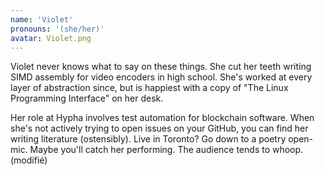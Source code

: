 ```yaml
---
name: 'Violet'
pronouns: '(she/her)'
avatar: Violet.png
---
```

Violet never knows what to say on these things. She cut her teeth writing SIMD assembly for video encoders in high school. She's worked at every layer of abstraction since, but is happiest with a copy of "The Linux Programming Interface" on her desk.


Her role at Hypha involves test automation for blockchain software. When she's not actively trying to open issues on your GitHub, you can find her writing literature (ostensibly). Live in Toronto? Go down to a poetry open-mic. Maybe you'll catch her performing. The audience tends to whoop.(modifié)
